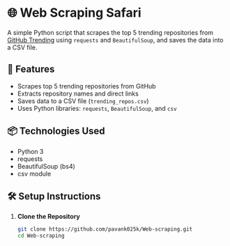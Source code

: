# 🌐 Web Scraping Safari

A simple Python script that scrapes the top 5 trending repositories from [GitHub Trending](https://github.com/trending) using `requests` and `BeautifulSoup`, and saves the data into a CSV file.

## 📌 Features

- Scrapes top 5 trending repositories from GitHub
- Extracts repository names and direct links
- Saves data to a CSV file (`trending_repos.csv`)
- Uses Python libraries: `requests`, `BeautifulSoup`, and `csv`

## 📦 Technologies Used

- Python 3
- requests
- BeautifulSoup (bs4)
- csv module

## 🛠️ Setup Instructions

1. **Clone the Repository**
   ```bash
   git clone https://github.com/pavank025k/Web-scraping.git
   cd Web-scraping
